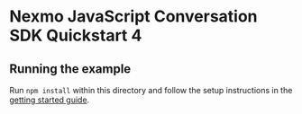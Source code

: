 # Nexmo JavaScript Conversation SDK Quickstart 4

## Running the example

Run `npm install` within this directory and follow the setup instructions in the [getting started guide](../../docs/5-enable-video.md).
